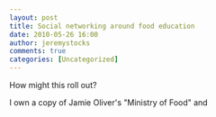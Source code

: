 ```yaml
---
layout: post
title: Social networking around food education
date: 2010-05-26 16:00
author: jeremystocks
comments: true
categories: [Uncategorized]
---
```

How might this roll out?

I own a copy of Jamie Oliver's "Ministry of Food" and  
